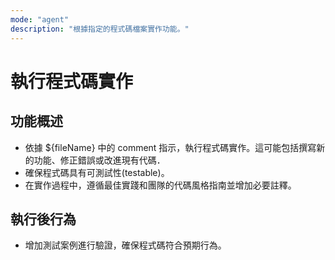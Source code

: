 ```yaml
---
mode: "agent"
description: "根據指定的程式碼檔案實作功能。"
---
```


# 執行程式碼實作

## 功能概述

- 依據 ${fileName} 中的 comment 指示，執行程式碼實作。這可能包括撰寫新的功能、修正錯誤或改進現有代碼．
- 確保程式碼具有可測試性(testable)。
- 在實作過程中，遵循最佳實踐和團隊的代碼風格指南並增加必要註釋。

## 執行後行為

- 增加測試案例進行驗證，確保程式碼符合預期行為。
